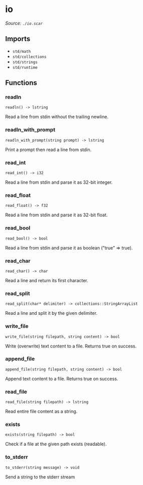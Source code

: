 # io

*Source: `./io.scar`*

## Imports

- `std/math`
- `std/collections`
- `std/strings`
- `std/runtime`

## Functions

### readln

`readln() -> lstring`

Read a line from stdin without the trailing newline.

### readln_with_prompt

`readln_with_prompt(string prompt) -> lstring`

Print a prompt then read a line from stdin.

### read_int

`read_int() -> i32`

Read a line from stdin and parse it as 32-bit integer.

### read_float

`read_float() -> f32`

Read a line from stdin and parse it as 32-bit float.

### read_bool

`read_bool() -> bool`

Read a line from stdin and parse it as boolean ("true" => true).

### read_char

`read_char() -> char`

Read a line and return its first character.

### read_split

`read_split(char* delimiter) -> collections::StringArrayList`

Read a line and split it by the given delimiter.

### write_file

`write_file(string filepath, string content) -> bool`

Write (overwrite) text content to a file. Returns true on success.

### append_file

`append_file(string filepath, string content) -> bool`

Append text content to a file. Returns true on success.

### read_file

`read_file(string filepath) -> lstring`

Read entire file content as a string.

### exists

`exists(string filepath) -> bool`

Check if a file at the given path exists (readable).

### to_stderr

`to_stderr(string message) -> void`

Send a string to the stderr stream

